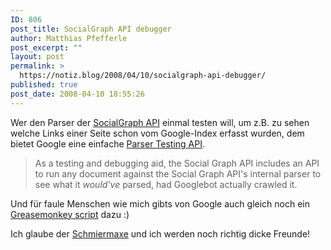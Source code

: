 ```yaml
---
ID: 806
post_title: SocialGraph API debugger
author: Matthias Pfefferle
post_excerpt: ""
layout: post
permalink: >
  https://notiz.blog/2008/04/10/socialgraph-api-debugger/
published: true
post_date: 2008-04-10 18:55:26
---
```

<!-- wp:paragraph -->
<p>Wer den Parser der <a href="http://code.google.com/apis/socialgraph/">SocialGraph API</a> einmal testen will, um z.B. zu sehen welche Links einer Seite schon vom Google-Index erfasst wurden, dem bietet Google eine einfache <a href="http://code.google.com/apis/socialgraph/docs/testparse.html">Parser Testing API</a>.</p>
<!-- /wp:paragraph -->

<!-- wp:quote -->
<blockquote class="wp-block-quote">
	<p>As a testing and debugging aid, the Social Graph API includes an API to run any document against the Social Graph API's internal parser to see what it <em>would've</em> parsed, had Googlebot actually crawled it.</p>
</blockquote>
<!-- /wp:quote -->

<!-- wp:paragraph -->
<p>Und für faule Menschen wie mich gibts von Google auch gleich noch ein <a href="http://socialgraph-resources.googlecode.com/svn/trunk/tools/socialgraphapivalidator.user.js">Greasemonkey script</a> dazu :)</p>
<!-- /wp:paragraph -->

<!-- wp:paragraph -->
<p>Ich glaube der <a href="http://dict.leo.org/forum/viewUnsolvedquery.php?idThread=362261&amp;idForum=2">Schmiermaxe</a> und ich werden noch richtig dicke Freunde!</p>
<!-- /wp:paragraph -->